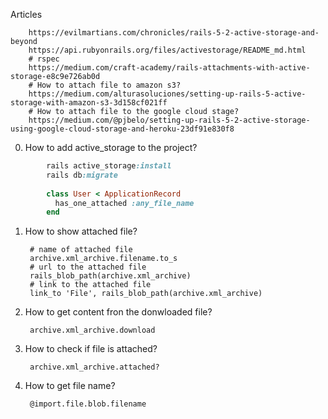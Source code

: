 Articles


        https://evilmartians.com/chronicles/rails-5-2-active-storage-and-beyond
        https://api.rubyonrails.org/files/activestorage/README_md.html
        # rspec 
        https://medium.com/craft-academy/rails-attachments-with-active-storage-e8c9e726ab0d
        # How to attach file to amazon s3?
        https://medium.com/alturasoluciones/setting-up-rails-5-active-storage-with-amazon-s3-3d158cf021ff
        # How to attach file to the google cloud stage?
        https://medium.com/@pjbelo/setting-up-rails-5-2-active-storage-using-google-cloud-storage-and-heroku-23df91e830f8
        
0. How to add active_storage to the project?

```ruby
        rails active_storage:install
        rails db:migrate
            
        class User < ApplicationRecord
          has_one_attached :any_file_name
        end     
```
        
        

1. How to show attached file?
        
        # name of attached file
        archive.xml_archive.filename.to_s
        # url to the attached file
        rails_blob_path(archive.xml_archive)
        # link to the attached file
        link_to 'File', rails_blob_path(archive.xml_archive)
        
2. How to get content fron the donwloaded file?
        
        archive.xml_archive.download
3. How to check if file is attached?
        
        archive.xml_archive.attached?
        
4. How to get file name?

        @import.file.blob.filename

